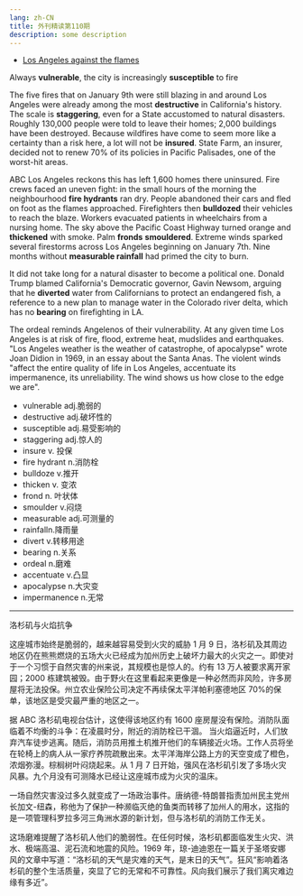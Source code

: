 ```yaml
---
lang: zh-CN
title: 外刊精读第110期
description: some description
---
```


- [Los Angeles against the flames](https://www.youtube.com/watch?v=f7khvy1vUQQ&t=987s)

Always **vulnerable**, the city is increasingly **susceptible** to fire

The five fires that on January 9th were still blazing in and around Los Angeles were already among the most **destructive** in California's history. The scale is **staggering**, even for a State accustomed to natural disasters. Roughly 130,000 people were told to leave their homes; 2,000 buildings have been destroyed.
Because wildfires have come to seem more like a certainty than a risk here, a lot will not be **insured**. State Farm, an insurer, decided not to renew 70% of its policies in Pacific Palisades, one of the worst-hit areas.

ABC Los Angeles reckons this has left 1,600 homes there uninsured. Fire crews faced an uneven fight: in the small hours of the morning the neighbourhood **fire hydrants** ran dry. People abandoned their cars and fled on foot as
the flames approached. Firefighters then **bulldozed** their vehicles to reach the blaze. Workers evacuated patients in wheelchairs from a nursing home. The sky above the Pacific Coast Highway turned orange and **thickened** with smoke. Palm **fronds** **smouldered**. Extreme winds sparked several firestorms across Los Angeles beginning on January 7th. Nine months without **measurable rainfall** had primed the city to burn.

It did not take long for a natural disaster to become a political one. Donald Trump blamed California's Democratic governor, Gavin Newsom, arguing that he **diverted** water from Californians to protect an endangered fish, a reference to a new plan to manage water in the Colorado river delta, which has no **bearing** on firefighting in LA.

The ordeal reminds Angelenos of their vulnerability. At any given time Los Angeles is at risk of fire, flood, extreme heat, mudslides and earthquakes. "Los Angeles weather is the weather of catastrophe, of apocalypse" wrote Joan Didion in 1969, in an essay about the Santa Anas. The violent winds "affect the entire quality of life in Los Angeles, accentuate its impermanence, its unreliability. The wind shows us how close to the edge we are".

- vulnerable adj.脆弱的
- destructive adj.破坏性的
- susceptible adj.易受影响的
- staggering adj.惊人的
- insure v. 投保
- fire hydrant n.消防栓
- bulldoze v.推开
- thicken v. 变浓
- frond n. 叶状体
- smoulder v.闷烧
- measurable adj.可测量的
- rainfalln.降雨量
- divert v.转移用途
- bearing n.关系
- ordeal n.磨难
- accentuate v.凸显
- apocalypse n.大灾变
- impermanence n.无常

---

洛杉矶与火焰抗争

这座城市始终是脆弱的，越来越容易受到火灾的威胁
1 月 9 日，洛杉矶及其周边地区仍在熊熊燃烧的五场大火已经成为加州历史上破坏力最大的火灾之一。即使对于一个习惯于自然灾害的州来说，其规模也是惊人的。约有 13 万人被要求离开家园；2000 栋建筑被毁。由于野火在这里看起来更像是一种必然而非风险，许多房屋将无法投保。州立农业保险公司决定不再续保太平洋帕利塞德地区 70%的保单，该地区是受灾最严重的地区之一。

据 ABC 洛杉矶电视台估计，这使得该地区约有 1600 座房屋没有保险。消防队面临着不均衡的斗争：在凌晨时分，附近的消防栓已干涸。
当火焰逼近时，人们放弃汽车徒步逃离。随后，消防员用推土机推开他们的车辆接近火场。工作人员将坐在轮椅上的病人从一家疗养院疏散出来。太平洋海岸公路上方的天空变成了橙色，浓烟弥漫。棕榈树叶闷烧起来。从 1 月 7 日开始，强风在洛杉矶引发了多场火灾风暴。九个月没有可测降水已经让这座城市成为火灾的温床。

一场自然灾害没过多久就变成了一场政治事件。唐纳德-特朗普指责加州民主党州长加文-纽森，称他为了保护一种濒临灭绝的鱼类而转移了加州人的用水，这指的是一项管理科罗拉多河三角洲水源的新计划，但与洛杉矶的消防工作无关。

这场磨难提醒了洛杉矶人他们的脆弱性。在任何时候，洛杉矶都面临发生火灾、洪水、极端高温、泥石流和地震的风险。1969 年，琼-迪迪恩在一篇关于圣塔安娜风的文章中写道：“洛杉矶的天气是灾难的天气，是末日的天气”。狂风“影响着洛杉矶的整个生活质量，突显了它的无常和不可靠性。风向我们展示了我们离灾难边缘有多近”。
